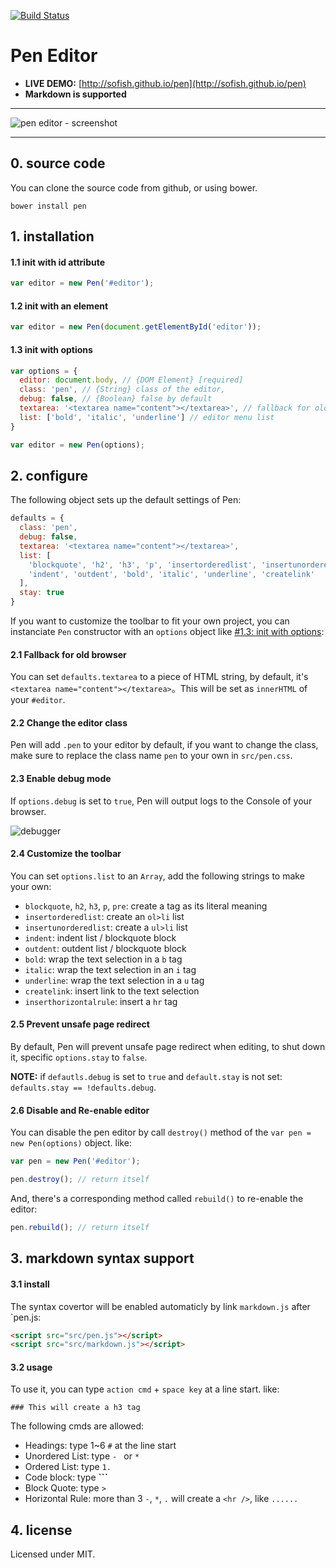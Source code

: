 [![Build Status](https://travis-ci.org/sofish/pen.png?branch=master)](https://travis-ci.org/sofish/pen)

# Pen Editor

- **LIVE DEMO:** [http://sofish.github.io/pen](http://sofish.github.io/pen)
- **Markdown is supported**

******************

![pen editor - screenshot ](https://f.cloud.github.com/assets/153183/1093671/61d4c0d2-16a9-11e3-88ed-01b1758a9a42.png)

******************

## 0. source code

You can clone the source code from github, or using bower.

```
bower install pen
```


## 1. installation

#### 1.1 init with id attribute

```js
var editor = new Pen('#editor');
```

#### 1.2 init with an element

```js
var editor = new Pen(document.getElementById('editor'));
```

#### 1.3 init with options

```js
var options = {
  editor: document.body, // {DOM Element} [required]
  class: 'pen', // {String} class of the editor,
  debug: false, // {Boolean} false by default
  textarea: '<textarea name="content"></textarea>', // fallback for old browsers
  list: ['bold', 'italic', 'underline'] // editor menu list
}

var editor = new Pen(options);
```

## 2. configure

The following object sets up the default settings of Pen:

```js
defaults = {
  class: 'pen',
  debug: false,
  textarea: '<textarea name="content"></textarea>',
  list: [
    'blockquote', 'h2', 'h3', 'p', 'insertorderedlist', 'insertunorderedlist',
    'indent', 'outdent', 'bold', 'italic', 'underline', 'createlink'
  ],
  stay: true
}
```

If you want to customize the toolbar to fit your own project, you can instanciate `Pen` constructor with an `options` object like [#1.3: init with options](https://github.com/sofish/pen#13-init-with-options):

#### 2.1 Fallback for old browser

You can set `defaults.textarea` to a piece of HTML string, by default, it's `<textarea name="content"></textarea>`。This will be set as `innerHTML` of your `#editor`.

#### 2.2 Change the editor class

Pen will add `.pen` to your editor by default, if you want to change the class, make sure to replace the class name `pen` to your own in `src/pen.css`.

#### 2.3 Enable debug mode

If `options.debug` is set to `true`, Pen will output logs to the Console of your browser.

![debugger](https://f.cloud.github.com/assets/153183/1078426/e1d40758-1527-11e3-9a68-12c58225c93c.png)

#### 2.4 Customize the toolbar

You can set `options.list` to an `Array`, add the following strings to make your own:

- `blockquote`, `h2`, `h3`, `p`, `pre`: create a tag as its literal meaning
- `insertorderedlist`: create an `ol>li` list
- `insertunorderedlist`: create a `ul>li` list
- `indent`: indent list / blockquote block
- `outdent`: outdent list / blockquote block
- `bold`: wrap the text selection in a `b` tag
- `italic`: wrap the text selection in an `i` tag
- `underline`: wrap the text selection in a `u` tag
- `createlink`: insert link to the text selection
- `inserthorizontalrule`: insert a `hr` tag

#### 2.5 Prevent unsafe page redirect

By default, Pen will prevent unsafe page redirect when editing, to shut down it, specific `options.stay` to `false`.

__NOTE:__ if `defautls.debug` is set to `true` and `default.stay` is not set: `defaults.stay == !defaults.debug`.

#### 2.6 Disable and Re-enable editor

You can disable the pen editor by call `destroy()` method of the `var pen = new Pen(options)` object. like:

```js
var pen = new Pen('#editor');

pen.destroy(); // return itself
```

And, there's a corresponding method called `rebuild()` to re-enable the editor:

```js
pen.rebuild(); // return itself
```

## 3. markdown syntax support

#### 3.1 install
The syntax covertor will   be enabled automaticly by link `markdown.js` after `pen.js: 

```html
<script src="src/pen.js"></script>
<script src="src/markdown.js"></script>
```

#### 3.2 usage
To use it, you can type `action cmd` + `space key` at a line start. like: 

```
### This will create a h3 tag
```

The following cmds are allowed: 

- Headings: type 1~6 `#` at the line start
- Unordered List: type `- ` or `* `
- Ordered List: type `1. `
- Code block: type **\`\`\`**
- Block Quote: type `> `
- Horizontal Rule: more than 3 `-`, `*`, `.` will create a `<hr />`, like `......`

## 4. license

Licensed under MIT.
